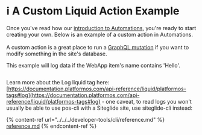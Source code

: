 # ℹ️ A Custom Liquid Action Example

Once you've read how our [introduction to Automations](../), you're ready to start creating your own. Below is an example of a custom action in Automations.\
\
A custom action is a great place to run a [GraphQL mutation](../../../developer-tools/graphql/tutorials/tutorial-9-using-mutations-to-create-new-records.md) if you want to modify something in the site's database.

This example will log data if the WebApp item's name contains 'Hello'.

<figure><img src="https://d258lu9myqkejp.cloudfront.net/attachment_images/7f83ddff3cc84c4114dba78b9b695501b322737f21768325913fbd5a9b0bf0a41679653557245.png" alt=""><figcaption></figcaption></figure>

Learn more about the Log liquid tag here: [https://documentation.platformos.com/api-reference/liquid/platformos-tags#log](https://documentation.platformos.com/api-reference/liquid/platformos-tags#log) - one caveat, to read logs you won't usually be able to use pos-cli with a Siteglide site, use siteglide-cli instead:

{% content-ref url="../../../developer-tools/cli/reference.md" %}
[reference.md](../../../developer-tools/cli/reference.md)
{% endcontent-ref %}
